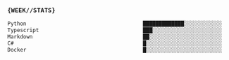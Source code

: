 ### `{WEEK//STATS}` 
<!--START_SECTION:waka-->

```txt
Python                                     █████████████░░░░░░░░░░░░   51.49 %
Typescript                                 ███░░░░░░░░░░░░░░░░░░░░░░   11.87 %
Markdown                                   ██░░░░░░░░░░░░░░░░░░░░░░░   07.45 %
C#                                         █░░░░░░░░░░░░░░░░░░░░░░░░   04.64 %
Docker                                     █░░░░░░░░░░░░░░░░░░░░░░░░   03.77 %
```

<!--END_SECTION:waka-->
